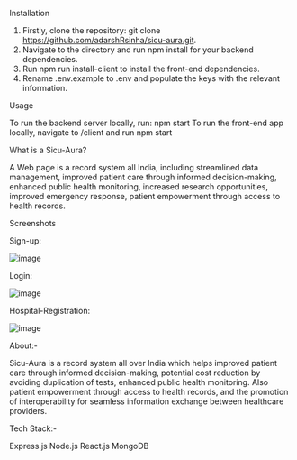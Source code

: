 Installation

1. Firstly, clone the repository: git clone https://github.com/adarshRsinha/sicu-aura.git.
2. Navigate to the directory and run npm install for your backend dependencies. 
3. Run npm run install-client to install the front-end dependencies. 
4. Rename .env.example to .env and populate the keys with the relevant information.

Usage

To run the backend server locally, run: npm start 
To run the front-end app locally, navigate to /client and run npm start

What is a Sicu-Aura?

A Web page is a record system all India, including streamlined data management, improved patient care through informed decision-making, enhanced public health monitoring, increased research opportunities, improved emergency response, patient empowerment through access to health records.

Screenshots


Sign-up: 


![image](https://github.com/adarshRsinha/sicu-aura/assets/93790691/6f59a866-e929-4f03-9b19-f3fbf207474a)


Login: 


![image](https://github.com/adarshRsinha/sicu-aura/assets/93790691/13d304c1-ea80-4c72-ae17-fa7181543111)


Hospital-Registration: 


![image](https://github.com/adarshRsinha/sicu-aura/assets/93790691/e9f2230c-cd80-4823-9231-38fe146f2449)


About:-


Sicu-Aura is a record system all over India which helps improved patient care through informed decision-making, potential cost reduction by avoiding duplication of tests, enhanced public health monitoring. Also patient empowerment through access to health records, and the promotion of interoperability for seamless information exchange between healthcare providers.



Tech Stack:- 

Express.js 
Node.js 
React.js 
MongoDB
